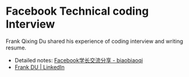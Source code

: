 # Facebook Technical coding Interview

Frank Qixing Du shared his experience of coding interview and writing resume.

- Detailed notes: [Facebook学长交流分享 - biaobiaoqi](http://www.cnblogs.com/biaobiaoqi/p/3753750.html)
- [Frank DU | LinkedIn](https://www.linkedin.com/pub/frank-du/4/790/3b8)
